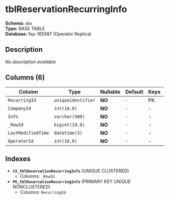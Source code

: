 # tblReservationRecurringInfo

**Schema:** `dbo`  
**Type:** BASE TABLE  
**Database:** fsp-165587 (Operator Replica)

## Description

*No description available*

## Columns (6)

| Column | Type | Nullable | Default | Keys | Description |
|--------|------|----------|---------|------|-------------|
| `RecurringId` | `uniqueidentifier` | **NO** | `-` | PK | - |
| `CompanyId` | `int(10,0)` | **NO** | `-` | - | - |
| `Info` | `varchar(500)` | **NO** | `-` | - | - |
| `_RowId` | `bigint(19,0)` | **NO** | `-` | - | - |
| `LastModifiedTime` | `datetime(3)` | **NO** | `-` | - | - |
| `OperatorId` | `int(10,0)` | **NO** | `-` | - | - |

## Indexes

- **`CX_tblReservationRecurringInfo`** (UNIQUE CLUSTERED)
  - Columns: `_RowId`
- **`PK_tblReservationRecurringInfo`** (PRIMARY KEY UNIQUE NONCLUSTERED)
  - Columns: `RecurringId`
